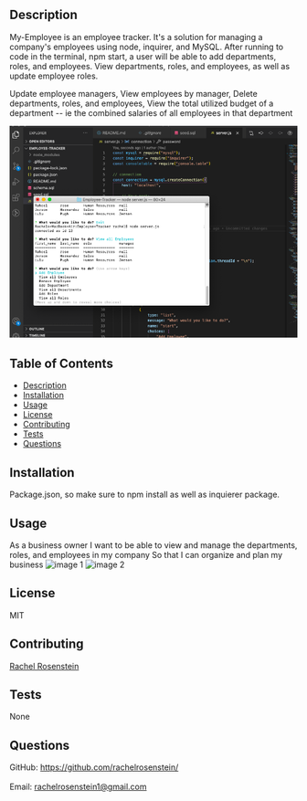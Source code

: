 ## Description
My-Employee is an employee tracker. It's a solution for managing a company's employees using node, inquirer, and MySQL. After running to code in the terminal, npm start, a user will be able to add departments, roles, and employees. View departments, roles, and employees, as well as update employee roles. 

Update employee managers, View employees by manager, Delete departments, roles, and employees, View the total utilized budget of a department -- ie the combined salaries of all employees in that department

![Screen Shot of application](https://github.com/rachelrosenstein/Employee-Tracker/blob/main/Screen%20Shot%202020-11-15%20at%208.08.12%20AM.png?raw=true)
## Table of Contents
- [Description](#description)
- [Installation](#installation)
- [Usage](#usage)
- [License](#license)
- [Contributing](#contributing)
- [Tests](#tests)
- [Questions](#questions)
## Installation
Package.json, so make sure to npm install as well as inquierer package. 
## Usage
As a business owner
I want to be able to view and manage the departments, roles, and employees in my company
So that I can organize and plan my business
![image 1]()
![image 2]()
## License
MIT
## Contributing
[Rachel Rosenstein](https://github.com/rachelrosenstein/Employee-Tracker)
## Tests
None
## Questions
GitHub: https://github.com/rachelrosenstein/<br /><br />
Email: rachelrosenstein1@gmail.com<br /><br />

